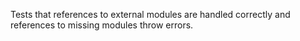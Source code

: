 Tests that references to external modules are handled correctly and references
to missing modules throw errors.
